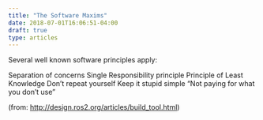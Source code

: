 ```yaml
---
title: "The Software Maxims"
date: 2018-07-01T16:06:51-04:00
draft: true
type: articles
---
```


Several well known software principles apply:

Separation of concerns
Single Responsibility principle
Principle of Least Knowledge
Don’t repeat yourself
Keep it stupid simple
“Not paying for what you don’t use”

(from: http://design.ros2.org/articles/build_tool.html)